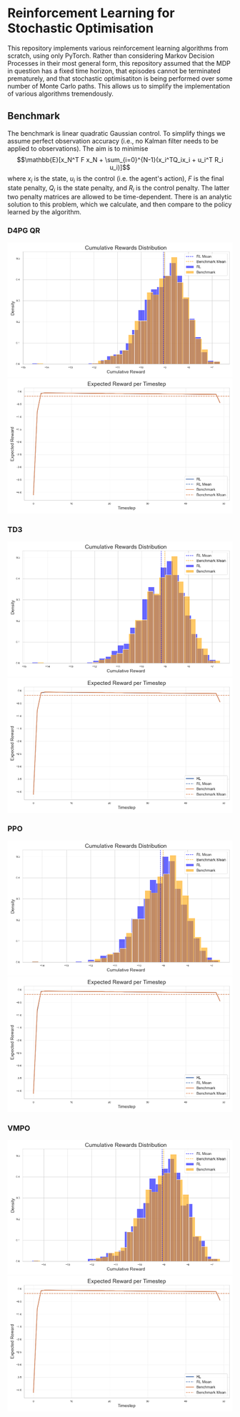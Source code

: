 # Reinforcement Learning for Stochastic Optimisation
This repository implements various reinforcement learning algorithms from scratch, using only PyTorch. Rather than considering Markov Decision Processes in their most general form, this repository assumed that the MDP in question has a fixed time horizon, that episodes cannot be terminated prematurely, and that stochastic optimisatiton is being performed over some number of Monte Carlo paths. This allows us to simplify the implementation of various algorithms tremendously.

## Benchmark
The benchmark is linear quadratic Gaussian control. To simplify things we assume perfect observation accuracy (i.e., no Kalman filter needs to be applied to observations). The aim is to minimise 
$$\mathbb{E}[x_N^T F x_N + \sum_{i=0}^{N-1}(x_i^TQ_ix_i + u_i^T R_i u_i)]$$
where $x_i$ is the state, $u_i$ is the control (i.e. the agent's action), $F$ is the final state penalty, $Q_i$ is the state penalty, and $R_i$ is the control penalty. The latter two penalty matrices are allowed to be time-dependent. There is an analytic solution to this problem, which we calculate, and then compare to the policy learned by the algorithm. 

### D4PG QR
![image](plots/D4PG_QR_50_250_hist.png)
![image](plots/D4PG_QR_50_250_per_time.png)
### TD3
![image](plots/TD3_50_1000_hist.png)
![image](plots/TD3_50_1000_per_time.png)
### PPO
![image](plots/PPO_50_100_hist.png)
![image](plots/PPO_50_100_per_time.png)
### VMPO
![image](plots/VMPO_50_100_hist.png)
![image](plots/VMPO_50_100_per_time.png)
